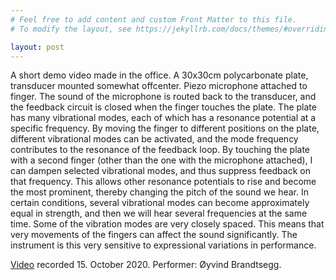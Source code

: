 ```yaml
---
# Feel free to add content and custom Front Matter to this file.
# To modify the layout, see https://jekyllrb.com/docs/themes/#overriding-theme-defaults

layout: post
---
```


A short demo video made in the office. A 30x30cm polycarbonate plate, transducer mounted somewhat offcenter. Piezo microphone attached to finger. The sound of the microphone is routed back to the transducer, and the feedback circuit is closed when the finger touches the plate. The plate has many vibrational modes, each of which has a resonance potential at a specific frequency. By moving the finger to different positions on the plate, different vibrational modes can be activated, and the mode frequency contributes to the resonance of the feedback loop. By touching the plate with a second finger (other than the one with the microphone attached), I can dampen selected vibrational modes, and thus suppress feedback on that frequency. This allows other resonance potentials to rise and become the most prominent, thereby changing the pitch of the sound we hear. In certain conditions, several vibrational modes can become approximately equal in strength, and then we will hear several frequencies at the same time. Some of the vibration modes are very closely spaced. This means that very movements of the fingers can affect the sound significantly. The instrument is this very sensitive to expressional variations in performance.

[Video](materials_feed_demo_2020_10_14.webm) recorded 15. October 2020. Performer: Øyvind Brandtsegg.
